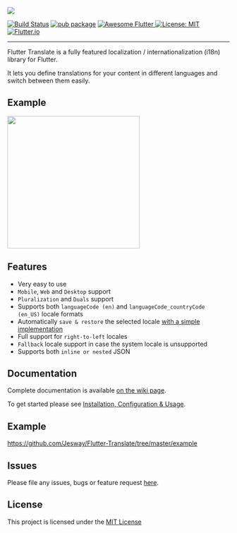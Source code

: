 
[<img src="https://github.com/Jesway/Flutter-Translate/raw/master/resources/images/flutter_translate.png" />](https://github.com/Jesway/Flutter-Translate/)

[![Build Status](https://travis-ci.org/bratan/flutter_translate.svg)](https://travis-ci.org/bratan/flutter_translate)
[![pub package](https://img.shields.io/pub/v/flutter_translate.svg?color=important)](https://pub.dev/packages/flutter_translate)
<a href="https://github.com/Solido/awesome-flutter">
   <img alt="Awesome Flutter" src="https://img.shields.io/badge/Awesome-Flutter-blue.svg?longCache=true" />
</a>
[![License: MIT](https://img.shields.io/badge/License-MIT-ff69b4.svg)](https://github.com/Jesway/Flutter-Translate/blob/master/LICENSE)
[![Flutter.io](https://img.shields.io/badge/Flutter-Website-deepskyblue.svg)](https://flutter.io/)

---

Flutter Translate is a fully featured localization / internationalization (i18n) library for Flutter.

It lets you define translations for your content in different languages and switch between them easily.

## Example
<img src="https://raw.githubusercontent.com/Jesway/Flutter-Translate/master/resources/gifs/flutter_translate_screen.gif" width="300"/>

## Features

* Very easy to use
* ```Mobile```, ```Web``` and ```Desktop``` support
* ```Pluralization``` and ```Duals``` support 
* Supports both ``languageCode (en)`` and ``languageCode_countryCode (en_US)`` locale formats 
* Automatically ```save & restore``` the selected locale [with a simple implementation](https://github.com/Jesway/Flutter-Translate/wiki/2.-Automatically-saving-&-restoring-the-selected-locale)
* Full support for ```right-to-left``` locales
* ``Fallback`` locale support in case the system locale is unsupported
* Supports both ``inline or nested`` JSON

## Documentation

Complete documentation is available [on the wiki page](https://github.com/Jesway/Flutter-Translate/wiki).

To get started please see [Installation, Configuration & Usage](https://github.com/Jesway/Flutter-Translate/wiki/1.-Installation,-Configuration-&-Usage).

## Example

https://github.com/Jesway/Flutter-Translate/tree/master/example

## Issues
Please file any issues, bugs or feature request [here](https://github.com/Jesway/Flutter-Translate/issues).

## License

This project is licensed under the [MIT License](https://github.com/Jesway/Flutter-Translate/blob/master/LICENSE)
